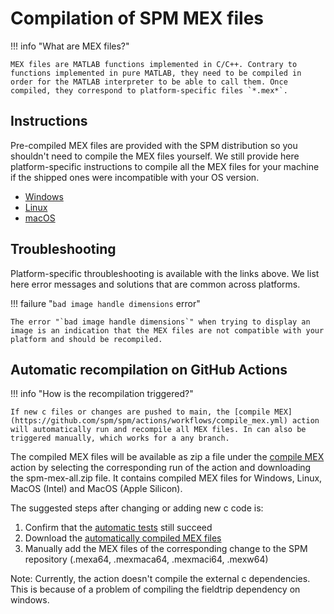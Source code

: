 # Compilation of SPM MEX files

!!! info "What are MEX files?"

    MEX files are MATLAB functions implemented in C/C++. Contrary to functions implemented in pure MATLAB, they need to be compiled in order for the MATLAB interpreter to be able to call them. Once compiled, they correspond to platform-specific files `*.mex*`.

## Instructions

Pre-compiled MEX files are provided with the SPM distribution so you shouldn't need to compile the MEX files yourself. We still provide here platform-specific instructions to compile all the MEX files for your machine if the shipped ones were incompatible with your OS version.

* [Windows](windows.md)
* [Linux](linux.md)
* [macOS](macos.md)

## Troubleshooting

Platform-specific throubleshooting is available with the links above. We list here error messages and solutions that are common across platforms. 

!!! failure "`bad image handle dimensions` error"

    The error "`bad image handle dimensions`" when trying to display an image is an indication that the MEX files are not compatible with your platform and should be recompiled.

## Automatic recompilation on GitHub Actions

!!! info "How is the recompilation triggered?"

    If new c files or changes are pushed to main, the [compile MEX](https://github.com/spm/spm/actions/workflows/compile_mex.yml) action will automatically run and recompile all MEX files. In can also be triggered manually, which works for a any branch.

The compiled MEX files will be available as zip a file under the [compile MEX](https://github.com/spm/spm/actions/workflows/compile_mex.yml) action by selecting the corresponding run of the action and downloading the spm-mex-all.zip file. It contains compiled MEX files for Windows, Linux, MacOS (Intel) and MacOS (Apple Silicon).

The suggested steps after changing or adding new c code is:
1. Confirm that the [automatic tests](https://github.com/spm/spm/actions/workflows/matlab.yml) still succeed
2. Download the [automatically compiled MEX files](https://github.com/spm/spm/actions/workflows/compile_mex.yml)
3. Manually add the MEX files of the corresponding change to the SPM repository (.mexa64, .mexmaca64, .mexmaci64, .mexw64)

Note: Currently, the action doesn't compile the external c dependencies. This is because of a problem of compiling the fieldtrip dependency on windows.
